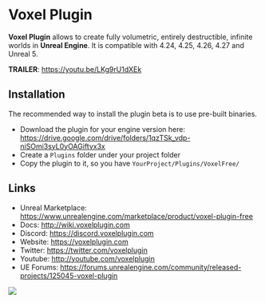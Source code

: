 ﻿# Voxel Plugin

**Voxel Plugin** allows to create fully volumetric, entirely destructible, infinite worlds in **Unreal Engine**.
It is compatible with 4.24, 4.25, 4.26, 4.27 and Unreal 5.

**TRAILER**: https://youtu.be/LKg9rU1dXEk

## Installation 

The recommended way to install the plugin beta is to use pre-built binaries.

- Download the plugin for your engine version here: https://drive.google.com/drive/folders/1qzTSk_vdp-niSOmi3syL0yOAGiftvx3x
- Create a `Plugins` folder under your project folder
- Copy the plugin to it, so you have `YourProject/Plugins/VoxelFree/`

## Links

- Unreal Marketplace: https://www.unrealengine.com/marketplace/product/voxel-plugin-free
- Docs: http://wiki.voxelplugin.com
- Discord: https://discord.voxelplugin.com
- Website: https://voxelplugin.com
- Twitter: https://twitter.com/voxelplugin
- Youtube: http://youtube.com/voxelplugin
- UE Forums: https://forums.unrealengine.com/community/released-projects/125045-voxel-plugin

![](https://i.imgur.com/ZLNNTBQ.jpg)